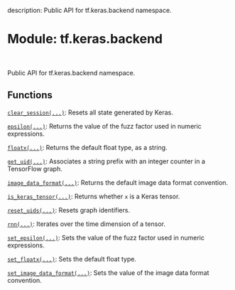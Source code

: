 description: Public API for tf.keras.backend namespace.

<div itemscope itemtype="http://developers.google.com/ReferenceObject">
<meta itemprop="name" content="tf.keras.backend" />
<meta itemprop="path" content="Stable" />
</div>

# Module: tf.keras.backend

<!-- Insert buttons and diff -->

<table class="tfo-notebook-buttons tfo-api nocontent" align="left">

</table>



Public API for tf.keras.backend namespace.



## Functions

[`clear_session(...)`](../../tf/keras/backend/clear_session.md): Resets all state generated by Keras.

[`epsilon(...)`](../../tf/keras/backend/epsilon.md): Returns the value of the fuzz factor used in numeric expressions.

[`floatx(...)`](../../tf/keras/backend/floatx.md): Returns the default float type, as a string.

[`get_uid(...)`](../../tf/keras/backend/get_uid.md): Associates a string prefix with an integer counter in a TensorFlow graph.

[`image_data_format(...)`](../../tf/keras/backend/image_data_format.md): Returns the default image data format convention.

[`is_keras_tensor(...)`](../../tf/keras/backend/is_keras_tensor.md): Returns whether `x` is a Keras tensor.

[`reset_uids(...)`](../../tf/keras/backend/reset_uids.md): Resets graph identifiers.

[`rnn(...)`](../../tf/keras/backend/rnn.md): Iterates over the time dimension of a tensor.

[`set_epsilon(...)`](../../tf/keras/backend/set_epsilon.md): Sets the value of the fuzz factor used in numeric expressions.

[`set_floatx(...)`](../../tf/keras/backend/set_floatx.md): Sets the default float type.

[`set_image_data_format(...)`](../../tf/keras/backend/set_image_data_format.md): Sets the value of the image data format convention.

